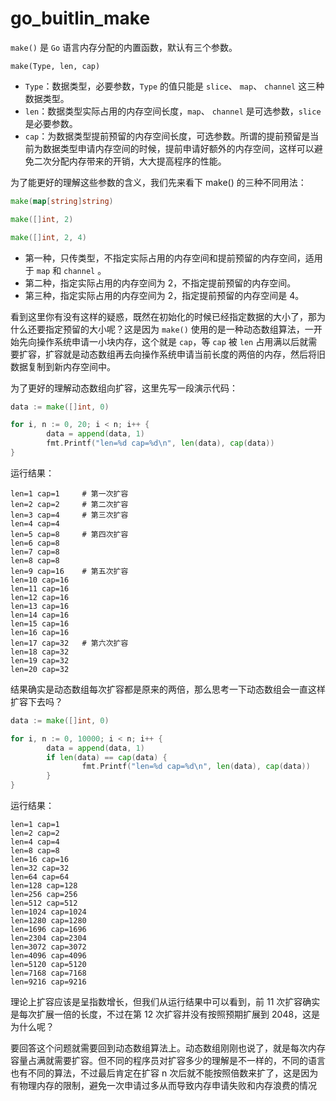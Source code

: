 # go_buitlin_make

`make()` 是 `Go` 语言内存分配的内置函数，默认有三个参数。

`make(Type, len, cap)`

- `Type`：数据类型，必要参数，`Type` 的值只能是 `slice`、 `map`、 `channel` 这三种数据类型。
- `len`：数据类型实际占用的内存空间长度，`map`、 `channel` 是可选参数，`slice` 是必要参数。
- `cap`：为数据类型提前预留的内存空间长度，可选参数。所谓的提前预留是当前为数据类型申请内存空间的时候，提前申请好额外的内存空间，这样可以避免二次分配内存带来的开销，大大提高程序的性能。

为了能更好的理解这些参数的含义，我们先来看下 make() 的三种不同用法：

```go
make(map[string]string)

make([]int, 2)

make([]int, 2, 4)
```

- 第一种，只传类型，不指定实际占用的内存空间和提前预留的内存空间，适用于 `map` 和 `channel` 。
- 第二种，指定实际占用的内存空间为 2，不指定提前预留的内存空间。
- 第三种，指定实际占用的内存空间为 2，指定提前预留的内存空间是 4。

看到这里你有没有这样的疑惑，既然在初始化的时候已经指定数据的大小了，那为什么还要指定预留的大小呢？这是因为 `make()` 使用的是一种动态数组算法，一开始先向操作系统申请一小块内存，这个就是 `cap`，等 `cap` 被 `len` 占用满以后就需要扩容，扩容就是动态数组再去向操作系统申请当前长度的两倍的内存，然后将旧数据复制到新内存空间中。

为了更好的理解动态数组向扩容，这里先写一段演示代码：

```go
data := make([]int, 0)

for i, n := 0, 20; i < n; i++ {
		data = append(data, 1)
		fmt.Printf("len=%d cap=%d\n", len(data), cap(data))
}
```

运行结果：

```text
len=1 cap=1		# 第一次扩容
len=2 cap=2		# 第二次扩容
len=3 cap=4		# 第三次扩容
len=4 cap=4
len=5 cap=8		# 第四次扩容
len=6 cap=8
len=7 cap=8
len=8 cap=8
len=9 cap=16	# 第五次扩容
len=10 cap=16
len=11 cap=16
len=12 cap=16
len=13 cap=16
len=14 cap=16
len=15 cap=16
len=16 cap=16
len=17 cap=32	# 第六次扩容
len=18 cap=32
len=19 cap=32
len=20 cap=32
```

结果确实是动态数组每次扩容都是原来的两倍，那么思考一下动态数组会一直这样扩容下去吗？

```go
data := make([]int, 0)

for i, n := 0, 10000; i < n; i++ {
		data = append(data, 1)
		if len(data) == cap(data) {
				fmt.Printf("len=%d cap=%d\n", len(data), cap(data))
		}
}
```

运行结果：

```text
len=1 cap=1
len=2 cap=2
len=4 cap=4
len=8 cap=8
len=16 cap=16
len=32 cap=32
len=64 cap=64
len=128 cap=128
len=256 cap=256
len=512 cap=512
len=1024 cap=1024
len=1280 cap=1280
len=1696 cap=1696
len=2304 cap=2304
len=3072 cap=3072
len=4096 cap=4096
len=5120 cap=5120
len=7168 cap=7168
len=9216 cap=9216
```

理论上扩容应该是呈指数增长，但我们从运行结果中可以看到，前 11 次扩容确实是每次扩展一倍的长度，不过在第 12 次扩容并没有按照预期扩展到 2048，这是为什么呢？

要回答这个问题就需要回到动态数组算法上。动态数组刚刚也说了，就是每次内存容量占满就需要扩容。但不同的程序员对扩容多少的理解是不一样的，不同的语言也有不同的算法，不过最后肯定在扩容 n 次后就不能按照倍数来扩了，这是因为有物理内存的限制，避免一次申请过多从而导致内存申请失败和内存浪费的情况
